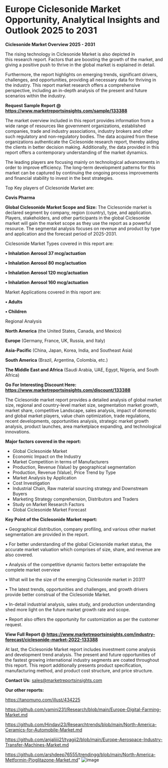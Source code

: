 # Europe Ciclesonide Market Opportunity, Analytical Insights and Outlook 2025 to 2031

<Strong> Ciclesonide Market Overview 2025 - 2031</strong>

The rising technology in Ciclesonide Market is also depicted in this research report. Factors that are boosting the growth of the market, and giving a positive push to thrive in the global market is explained in detail.

Furthermore, the report highlights on emerging trends, significant drivers, challenges, and opportunities, providing all necessary data for thriving in the industry. This report market research offers a comprehensive perspective, including an in-depth analysis of the present and future scenarios within the industry.

<strong>Request Sample Report @ <a href=https://www.marketreportsinsights.com/sample/133388>https://www.marketreportsinsights.com/sample/133388</a></strong>

The market overview included in this report provides information from a wide range of resources like government organizations, established companies, trade and industry associations, industry brokers and other such regulatory and non-regulatory bodies. The data acquired from these organizations authenticate the Ciclesonide research report, thereby aiding the clients in better decision making. Additionally, the data provided in this report offers a contemporary understanding of the market dynamics.

The leading players are focusing mainly on technological advancements in order to improve efficiency. The long-term development patterns for this market can be captured by continuing the ongoing process improvements and financial stability to invest in the best strategies.

Top Key players of Ciclesonide Market are:

<strong>Covis Pharma</strong>

<strong><b>Global Ciclesonide Market Scope and Size:</b></strong>
The Ciclesonide market is declared segment by company, region (country), type, and application. Players, stakeholders, and other participants in the global Ciclesonide market will gain the market scope as they use the report as a powerful resource. The segmental analysis focuses on revenue and product by type and application and the forecast period of 2025-2031.

Ciclesonide Market Types covered in this report are:

<strong>• Inhalation Aerosol 37 mcg/actuation

• Inhalation Aerosol 80 mcg/actuation

• Inhalation Aerosol 120 mcg/actuation

• Inhalation Aerosol 160 mcg/actuation</strong>

Market Applications covered in this report are:

<strong>• Adults

• Children</strong> 

Regional Analysis

<strong>North America</strong> (the United States, Canada, and Mexico)

<strong>Europe</strong> (Germany, France, UK, Russia, and Italy)

<strong>Asia-Pacific</strong> (China, Japan, Korea, India, and Southeast Asia)

<strong>South America</strong> (Brazil, Argentina, Colombia, etc.)

<strong>The Middle East and Africa</strong> (Saudi Arabia, UAE, Egypt, Nigeria, and South Africa)

<strong>Go For Interesting Discount Here: <a href=https://www.marketreportsinsights.com/discount/133388>https://www.marketreportsinsights.com/discount/133388</a></strong>

The Ciclesonide market report provides a detailed analysis of global market size, regional and country-level market size, segmentation market growth, market share, competitive Landscape, sales analysis, impact of domestic and global market players, value chain optimization, trade regulations, recent developments, opportunities analysis, strategic market growth analysis, product launches, area marketplace expanding, and technological innovations.

<strong><b>Major factors covered in the report:</b></strong>
<ul>
  <li>Global Ciclesonide Market </li>
  <li>Economic Impact on the Industry</li>
  <li>Market Competition in terms of Manufacturers</li>
  <li>Production, Revenue (Value) by geographical segmentation</li>
  <li>Production, Revenue (Value), Price Trend by Type</li>
  <li>Market Analysis by Application</li>
  <li>Cost Investigation</li>
  <li>Industrial Chain, Raw material sourcing strategy and Downstream Buyers</li>
  <li>Marketing Strategy comprehension, Distributors and Traders</li>
  <li>Study on Market Research Factors</li>
  <li>Global Ciclesonide Market Forecast</li>
</ul>

<strong><b>Key Point of the Ciclesonide Market report:</b></strong>

• Geographical distribution, company profiling, and various other market segmentation are provided in the report.

• For better understanding of the global Ciclesonide market status, the accurate market valuation which comprises of size, share, and revenue are also covered.

• Analysis of the competitive dynamic factors better extrapolate the complete market overview

• What will be the size of the emerging Ciclesonide market in 2031?

• The latest trends, opportunities and challenges, and growth drivers provide better construal of the Ciclesonide Market.

• In-detail industrial analysis, sales study, and production understanding shed more light on the future market growth rate and scope.

• Report also offers the opportunity for customization as per the customer request.

<strong><b>View Full Report @ <a href=https://www.marketreportsinsights.com/industry-forecast/ciclesonide-market-2022-133388>https://www.marketreportsinsights.com/industry-forecast/ciclesonide-market-2022-133388</a></b></strong>


At last, the Ciclesonide Market report includes investment come analysis and development trend analysis. The present and future opportunities of the fastest growing international industry segments are coated throughout this report. This report additionally presents product specification, manufacturing method, and product cost structure, and price structure.

<strong>Contact Us:</strong>
sales@marketreportsinsights.com

<strong>Our other reports:</strong>

<a href=https://tanomuno.com/illust/434225>https://tanomuno.com/illust/434225</a>

<a href=https://github.com/yamini231/Research/blob/main/Europe-Digital-Farming-Market.md>https://github.com/yamini231/Research/blob/main/Europe-Digital-Farming-Market.md</a>

<a href=https://github.com/Hindavi23/Researchtrends/blob/main/North-America-Ceramics-for-Automobile-Market.md>https://github.com/Hindavi23/Researchtrends/blob/main/North-America-Ceramics-for-Automobile-Market.md</a>

<a href=https://github.com/anjaliiii21/tyagii2/blob/main/Europe-Aerospace-Industry-Transfer-Machines-Market.md>https://github.com/anjaliiii21/tyagii2/blob/main/Europe-Aerospace-Industry-Transfer-Machines-Market.md</a>

<a href=https://github.com/arshdeep76555/trendingg/blob/main/North-America-Metformin-Pioglitazone-Market.md>https://github.com/arshdeep76555/trendingg/blob/main/North-America-Metformin-Pioglitazone-Market.md</a>"
![image](https://github.com/user-attachments/assets/60685258-7ed7-4bd3-8b8f-44d34645e492)
